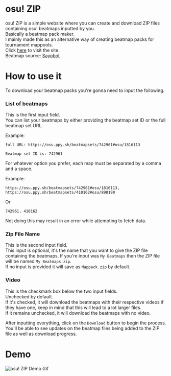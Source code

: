 # osu! ZIP

osu! ZIP is a simple website where you can create and download ZIP files containing osu! beatmaps inputted by you.\
Basically a beatmap pack maker.\
I mainly made this as an alternative way of creating beatmap packs for tournament mappools.\
Click [here](https://l-mario564.github.io/osu-ZIP/) to visit the site.\
Beatmap source: [Sayobot](https://osu.sayobot.cn/)

# How to use it

To download your beatmap packs you're gonna need to input the following. 

### List of beatmaps

This is the first input field.\
You can list your beatmaps by either providing the beatmap set ID or the full beatmap set URL.

Example:
```                           
full URL: https://osu.ppy.sh/beatmapsets/742961#osu/1816113

Beatmap set ID is: 742961
```
For whatever option you prefer, each map must be separated by a comma and a space.

Example:
```
https://osu.ppy.sh/beatmapsets/742961#osu/1816113, https://osu.ppy.sh/beatmapsets/410162#osu/890190
```
Or
```
742961, 410162
```
Not doing this may result in an error while attempting to fetch data.

### Zip File Name

This is the second input field.\
This input is optional, it's the name that you want to give the ZIP file containing the beatmaps. If you're input was `My Beatmaps` then the ZIP file will be named `My Beatmaps.zip`.\
If no input is provided it will save as `Mappack.zip` by default.

### Video

This is the checkmark box below the two input fields.\
Unchecked by default.\
If it's checked, it will download the beatmaps with their respective videos if they have one, keep in mind that this will lead to a lot larger files.\
If it remains unchecked, it will download the beatmaps with no video.

After inputting everything, click on the `Download` button to begin the process. You'll be able to see updates on the beatmap files being added to the ZIP file as well as download progress.

# Demo

![osu! ZIP Demo Gif](https://i.imgur.com/fh39Zsr.gif)